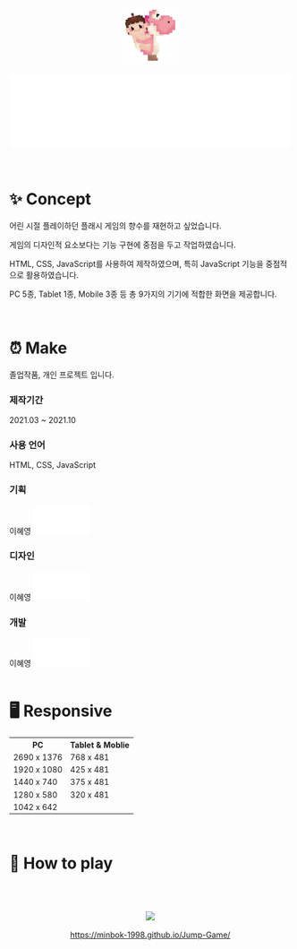 <br>
<br>
<br>
<br>
<div align="center">
  <img src="walkingwithbaby.gif" width="100px">
</div>
<br>
<div align="center">
  <img src="./readme_img/title_Re.png" width="500px">
</div>
<br>
<br>
<h1>✨ Concept</h1>
<p>어린 시절 플레이하던 플래시 게임의 향수를 재현하고 싶었습니다.</p>
<p>게임의 디자인적 요소보다는 기능 구현에 중점을 두고 작업하였습니다.</p>
<p>HTML, CSS, JavaScript를 사용하여 제작하였으며, 특히 JavaScript 기능을 중점적으로 활용하였습니다.</p>
<p>PC 5종, Tablet 1종, Mobile 3종 등 총 9가지의 기기에 적합한 화면을 제공합니다.</p>
<br>
<h1>⏰ Make</h1>
<P>졸업작품, 개인 프로젝트 입니다.</p>

<h3>제작기간</h3>
<P>2021.03 ~ 2021.10</p>

<h3>사용 언어</h3>
<P>HTML, CSS, JavaScript</p>

<h3>기획</h3>

<div>
   <span width="20px" align='center'>이혜영</span> 
   <img src="./readme_img/progressBar-6.gif" width="100px">
</div>
  
<h3>디자인</h3>
<div>
  이혜영 <img src="./readme_img/progressBar-6.gif" width="100px">
</div>
  
<h3>개발</h3>
<div>
  이혜영 <img src="./readme_img/progressBar-6.gif" width="100px">
</div>
<br>
<h1>🖥 Responsive</h1>
<table>
  <tr>
    <th>PC</th>
    <th>Tablet & Moblie</th>
  </tr>
  <tr>
    <td>2690 x 1376</td>
    <td>768 x 481</td>
  </tr>
  <tr>
    <td>1920 x 1080</td>
    <td>425 x 481</td>
  </tr>
  <tr>
    <td>1440 x 740</td>
    <td>375 x 481</td>
  </tr>
    <tr>
    <td>1280 x 580</td>
    <td>320 x 481</td>
  </tr>
      <tr>
    <td>1042 x 642</td>
  </tr>
</table>

<br>
<h1>👀 How to play</h1>

<br>
<br>
<br>



  <div align="center">
  <a href="https://minbok-1998.github.io/Jump-Game/">
    <img src="http://img.shields.io/badge/-Game Start-ffd452?style=for-the-badge?&link=https://minbok-1998.github.io/Jump-Game/" width="100px">
  </a>
    
https://minbok-1998.github.io/Jump-Game/
